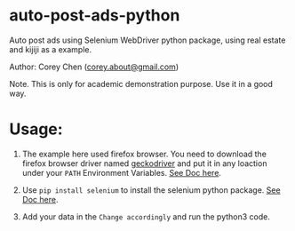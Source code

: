 # auto-post-ads-python
Auto post ads using Selenium WebDriver python package, using real estate and kijiji as a example.

Author: Corey Chen (corey.about@gmail.com)

Note. This is only for academic demonstration purpose. Use it in a good way.

# Usage:

1. The example here used firefox browser. You need to download the firefox browser driver named [geckodriver](https://github.com/mozilla/geckodriver/releases) and put it in any loaction under your `PATH` Environment Variables. [See Doc here](https://seleniumhq.github.io/selenium/docs/api/py/index.html).

2. Use `pip install selenium` to install the selenium python package.
[See Doc here](https://www.seleniumhq.org/docs/03_webdriver.jsp).

3. Add your data in the `Change accordingly` and run the python3 code.
